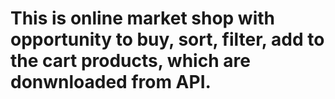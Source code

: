 # This is online market shop with opportunity to buy, sort, filter, add to the cart products, which are donwnloaded from API.
